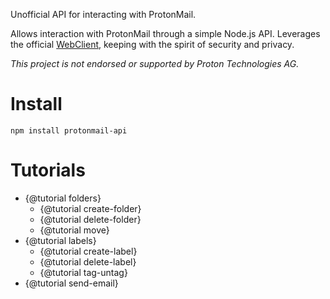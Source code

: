 Unofficial API for interacting with ProtonMail.

Allows interaction with ProtonMail through a simple Node.js API. Leverages the official [WebClient](https://github.com/ProtonMail/WebClient), keeping with the spirit of security and privacy.

_This project is not endorsed or supported by Proton Technologies AG._

# Install
```
npm install protonmail-api
```

# Tutorials
- {@tutorial folders}
  - {@tutorial create-folder}
  - {@tutorial delete-folder}
  - {@tutorial move}
- {@tutorial labels}
  - {@tutorial create-label}
  - {@tutorial delete-label}
  - {@tutorial tag-untag}
- {@tutorial send-email}